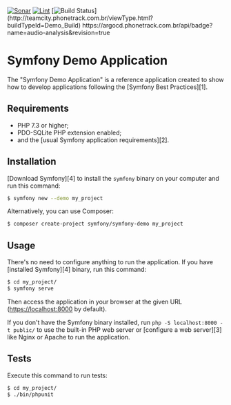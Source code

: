 [![Sonar](https://github.com/PhoneTrackTeam/demo/actions/workflows/sonar.yml/badge.svg?branch=main)](https://github.com/PhoneTrackTeam/demo/actions/workflows/sonar.yml) [![Lint](https://github.com/PhoneTrackTeam/demo/actions/workflows/lint.yaml/badge.svg)](https://github.com/PhoneTrackTeam/demo/actions/workflows/lint.yaml) [![Build Status](https://teamcity.phonetrack.com.br/app/rest/builds/buildType:(id:Demo_Build)/statusIcon.svg)](http://teamcity.phonetrack.com.br/viewType.html?buildTypeId=Demo_Build) https://argocd.phonetrack.com.br/api/badge?name=audio-analysis&revision=true

Symfony Demo Application
========================

The "Symfony Demo Application" is a reference application created to show how
to develop applications following the [Symfony Best Practices][1].

Requirements
------------

  * PHP 7.3 or higher;
  * PDO-SQLite PHP extension enabled;
  * and the [usual Symfony application requirements][2].

Installation
------------

[Download Symfony][4] to install the `symfony` binary on your computer and run
this command:

```bash
$ symfony new --demo my_project
```

Alternatively, you can use Composer:

```bash
$ composer create-project symfony/symfony-demo my_project
```

Usage
-----

There's no need to configure anything to run the application. If you have
[installed Symfony][4] binary, run this command:

```bash
$ cd my_project/
$ symfony serve
```

Then access the application in your browser at the given URL (<https://localhost:8000> by default).

If you don't have the Symfony binary installed, run `php -S localhost:8000 -t public/`
to use the built-in PHP web server or [configure a web server][3] like Nginx or
Apache to run the application.

Tests
-----

Execute this command to run tests:

```bash
$ cd my_project/
$ ./bin/phpunit
```
